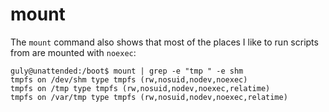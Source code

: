 # mount

The `mount` command also shows that most of the places I like to run scripts from are mounted with `noexec`:

```
guly@unattended:/boot$ mount | grep -e "tmp " -e shm
tmpfs on /dev/shm type tmpfs (rw,nosuid,nodev,noexec)
tmpfs on /tmp type tmpfs (rw,nosuid,nodev,noexec,relatime)
tmpfs on /var/tmp type tmpfs (rw,nosuid,nodev,noexec,relatime)
```
